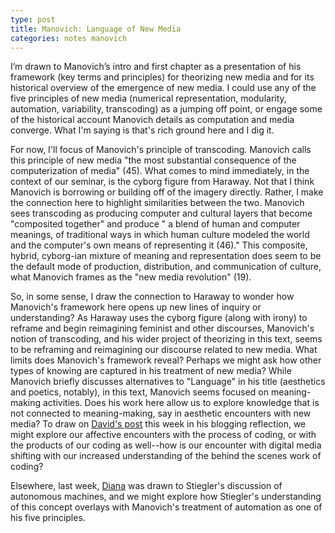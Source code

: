 ```yaml
---
type: post
title: Manovich: Language of New Media
categories: notes manovich
---
```

I’m drawn to Manovich’s intro and first chapter as a presentation of his framework (key terms and principles) for theorizing new media and for its historical overview of the emergence of new media. I could use any of the five principles of new media (numerical representation, modularity, automation, variability, transcoding) as a jumping off point, or engage some of the historical account Manovich details as computation and media converge. What I'm saying is that's rich ground here and I dig it.

For now, I'll focus of Manovich's principle of transcoding. Manovich calls this principle of new media "the most substantial consequence of the computerization of media" (45). What comes to mind immediately, in the context of our seminar, is the cyborg figure from Haraway. Not that I think Manovich is borrowing or building off of the imagery directly. Rather, I make the connection here to  highlight similarities between the two. Manovich sees transcoding as producing computer and cultural layers that become "composited together" and produce " a blend of human and computer meanings, of traditional ways in which human culture modeled the world and the computer's own means of representing it (46)." This composite, hybrid, cyborg-ian mixture of meaning and representation does seem to be the default mode of production, distribution, and communication of culture, what Manovich frames as the "new media revolution" (19).

So, in some sense, I draw the connection to Haraway to wonder how Manovich's framework here opens up new lines of inquiry or understanding? As Haraway uses the cyborg figure (along with irony) to reframe and begin reimagining feminist and other discourses, Manovich's notion of transcoding, and his wider project of theorizing in this text, seems to be reframing and reimagining our discourse related to new media. What limits does Manovich's framework reveal? Perhaps we might ask how other types of knowing are captured in his treatment of new media? While Manovich briefly discusses alternatives to "Language" in his title (aesthetics and poetics, notably), in this text, Manovich seems focused on meaning-making activities. Does his work here allow us to explore knowledge that is not connected to meaning-making, say in aesthetic encounters with new media? To draw on [David's post](http://davidlnowak.github.io/blog/2016-02-17/post-week5-coding.html) this week in his blogging reflection, we might explore our affective encounters with the process of coding, or with the products of our coding as well--how is our encounter with digital media shifting with our increased understanding of the behind the scenes work of coding?  

Elsewhere, last week, [Diana](http://dianarosenberger.github.io/blog/2016-02-09/week4.html) was drawn to Stiegler's discussion of autonomous machines, and we might explore how Stiegler's understanding of this concept overlays with Manovich's treatment of automation as one of his five principles.
